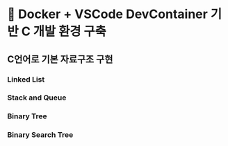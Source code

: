 # 📘 Docker + VSCode DevContainer 기반 C 개발 환경 구축 

## C언어로 기본 자료구조 구현

### Linked List

### Stack and Queue

### Binary Tree

### Binary Search Tree

